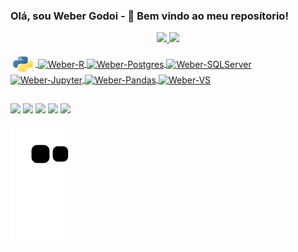 ### Olá, sou Weber Godoi - 👋 Bem vindo ao meu reposítorio!
<div align="center">
  <a href="https://github.com/webercg">
  <img height="160em" src="https://github-readme-stats.vercel.app/api?username=webercg&show_icons=true&theme=dark&include_all_commits=true&count_private=true"/>
  <img height="160em" src="https://github-readme-stats.vercel.app/api/top-langs/?username=webercg&layout=compact&langs_count=7&theme=dark"/>
</div>
  
<div style="display: inline_block"><br>
  <img align="center" alt="Weber-Python" height="30" width="40" src="https://raw.githubusercontent.com/devicons/devicon/master/icons/python/python-original.svg">
  <img align="center" alt="Weber-R" height="30" width="40" src="https://cdn.jsdelivr.net/gh/devicons/devicon/icons/rstudio/rstudio-original.svg">
  <img align="center" alt="Weber-Postgres" height="30" width="40" src="https://cdn.jsdelivr.net/gh/devicons/devicon/icons/postgresql/postgresql-original.svg">
  <img align="center" alt="Weber-SQLServer" height="30" width="40" src="https://cdn.jsdelivr.net/gh/devicons/devicon/icons/microsoftsqlserver/microsoftsqlserver-plain.svg">
  <img align="center" alt="Weber-Jupyter" height="30" width="40" src="https://cdn.jsdelivr.net/gh/devicons/devicon/icons/jupyter/jupyter-original.svg">
  <img align="center" alt="Weber-Pandas" height="30" width="40" src="https://cdn.jsdelivr.net/gh/devicons/devicon/icons/pandas/pandas-original-wordmark.svg">
  <img align="center" alt="Weber-VS" height="30" width="40" src="https://cdn.jsdelivr.net/gh/devicons/devicon/icons/vscode/vscode-original.svg">  
</div>
  
  ##
  
<div> 
  <a href="https://www.linkedin.com/in/webergodoi/" target="_blank"><img src="https://img.shields.io/badge/-LinkedIn-%230077B5?style=for-the-badge&logo=linkedin&logoColor=white" target="_blank"></a> 
      <a href="https://medium.com/@weber.cg" target="_blank"><img src="  https://img.shields.io/badge/Medium-12100E?style=for-the-badge&logo=medium&logoColor=white" target="_blank"></a> 
  <a href="https://linktr.ee/webercg" target="_blank"><img src="https://img.shields.io/badge/linktree-39E09B?style=for-the-badge&logo=linktree&logoColor=white" target="_blank"></a> 
  <a href="https://www.instagram.com/weber.godoi/" target="_blank"><img src="https://img.shields.io/badge/-Instagram-%23E4405F?style=for-the-badge&logo=instagram&logoColor=white" target="_blank"></a>
  <a href = "mailto:weber.cgd@gmail.com"><img src="https://img.shields.io/badge/-Gmail-%23333?style=for-the-badge&logo=gmail&logoColor=white" target="_blank"></a>


  ![Snake animation](https://github.com/rafaballerini/rafaballerini/blob/output/github-contribution-grid-snake.svg)
  
</div>
